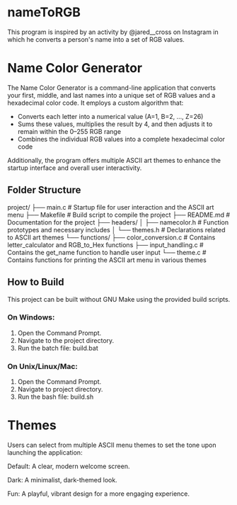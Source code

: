 # nameToRGB
This program is inspired by an activity by @jared__cross on Instagram in which he converts a person's name into a set of RGB values.
# Name Color Generator

The Name Color Generator is a command-line application that converts your first, middle, and last names into a unique set of RGB values and a hexadecimal color code. It employs a custom algorithm that:
- Converts each letter into a numerical value (A=1, B=2, …, Z=26)
- Sums these values, multiplies the result by 4, and then adjusts it to remain within the 0–255 RGB range
- Combines the individual RGB values into a complete hexadecimal color code

Additionally, the program offers multiple ASCII art themes to enhance the startup interface and overall user interactivity.

## Folder Structure

project/
├── main.c                  # Startup file for user interaction and the ASCII art menu
├── Makefile                # Build script to compile the project
├── README.md               # Documentation for the project
├── headers/
│   ├── namecolor.h         # Function prototypes and necessary includes
│   └── themes.h            # Declarations related to ASCII art themes
└── functions/
    ├── color_conversion.c  # Contains letter_calculator and RGB_to_Hex functions
    ├── input_handling.c    # Contains the get_name function to handle user input
    └── theme.c             # Contains functions for printing the ASCII art menu in various themes


## How to Build

This project can be built without GNU Make using the provided build scripts.

### On Windows:
1. Open the Command Prompt.
2. Navigate to the project directory.
3. Run the batch file:
        build.bat

### On Unix/Linux/Mac:
1. Open the Command Prompt.
2. Navigate to project directory.
3. Run the bash file:
        build.sh

# Themes
Users can select from multiple ASCII menu themes to set the tone upon launching the application:

Default: A clear, modern welcome screen.

Dark: A minimalist, dark-themed look.

Fun: A playful, vibrant design for a more engaging experience.